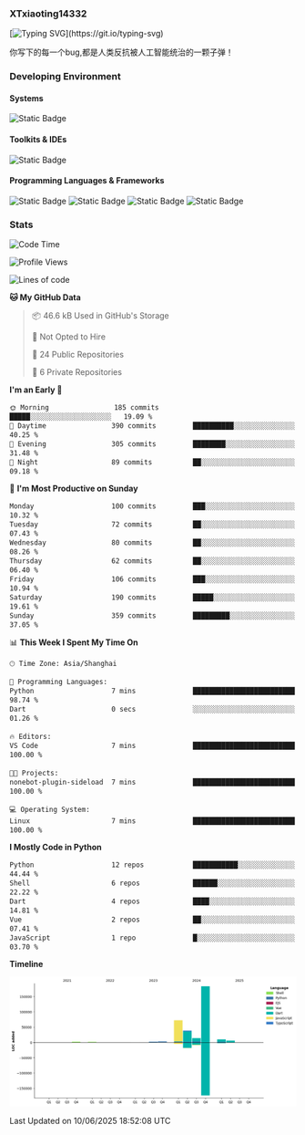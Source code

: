 ### XTxiaoting14332

[![Typing SVG](https://readme-typing-svg.herokuapp.com?font=JetBrians+Mono&pause=1000&random=false&width=435&lines=Hello+World!)](https://git.io/typing-svg)

你写下的每一个bug,都是人类反抗被人工智能统治的一颗子弹！

### Developing Environment

#### Systems

![Static Badge](https://img.shields.io/badge/Ubuntu-%20?style=flat-square&logo=ubuntu&logoColor=white&color=E34F26)

#### Toolkits & IDEs

![Static Badge](https://img.shields.io/badge/Visual%20Studio%20Code-%20?style=flat-square&logo=visualstudiocode&logoColor=white&color=blue)

#### Programming Languages & Frameworks

![Static Badge](https://img.shields.io/badge/Dart-%20?style=flat-square&logo=dart&logoColor=white&color=0175C2)
![Static Badge](https://img.shields.io/badge/Flutter-%20?style=flat-square&logo=flutter&logoColor=white&color=02569B)
![Static Badge](https://img.shields.io/badge/Python-%20?style=flat-square&logo=python&logoColor=white&color=E7A781)
![Static Badge](https://img.shields.io/badge/Bash%20Shell-%20?style=flat-square&logo=shell&logoColor=white&color=49D868)

### Stats

<!--START_SECTION:waka-->
![Code Time](http://img.shields.io/badge/Code%20Time-341%20hrs%2050%20mins-blue)

![Profile Views](http://img.shields.io/badge/Profile%20Views-2-blue)

![Lines of code](https://img.shields.io/badge/From%20Hello%20World%20I%27ve%20Written-334.7%20thousand%20lines%20of%20code-blue)

**🐱 My GitHub Data** 

> 📦 46.6 kB Used in GitHub's Storage 
 > 
> 🚫 Not Opted to Hire
 > 
> 📜 24 Public Repositories 
 > 
> 🔑 6 Private Repositories 
 > 
**I'm an Early 🐤** 

```text
🌞 Morning                185 commits         █████░░░░░░░░░░░░░░░░░░░░   19.09 % 
🌆 Daytime                390 commits         ██████████░░░░░░░░░░░░░░░   40.25 % 
🌃 Evening                305 commits         ████████░░░░░░░░░░░░░░░░░   31.48 % 
🌙 Night                  89 commits          ██░░░░░░░░░░░░░░░░░░░░░░░   09.18 % 
```
📅 **I'm Most Productive on Sunday** 

```text
Monday                   100 commits         ███░░░░░░░░░░░░░░░░░░░░░░   10.32 % 
Tuesday                  72 commits          ██░░░░░░░░░░░░░░░░░░░░░░░   07.43 % 
Wednesday                80 commits          ██░░░░░░░░░░░░░░░░░░░░░░░   08.26 % 
Thursday                 62 commits          ██░░░░░░░░░░░░░░░░░░░░░░░   06.40 % 
Friday                   106 commits         ███░░░░░░░░░░░░░░░░░░░░░░   10.94 % 
Saturday                 190 commits         █████░░░░░░░░░░░░░░░░░░░░   19.61 % 
Sunday                   359 commits         █████████░░░░░░░░░░░░░░░░   37.05 % 
```


📊 **This Week I Spent My Time On** 

```text
🕑︎ Time Zone: Asia/Shanghai

💬 Programming Languages: 
Python                   7 mins              █████████████████████████   98.74 % 
Dart                     0 secs              ░░░░░░░░░░░░░░░░░░░░░░░░░   01.26 % 

🔥 Editors: 
VS Code                  7 mins              █████████████████████████   100.00 % 

🐱‍💻 Projects: 
nonebot-plugin-sideload  7 mins              █████████████████████████   100.00 % 

💻 Operating System: 
Linux                    7 mins              █████████████████████████   100.00 % 
```

**I Mostly Code in Python** 

```text
Python                   12 repos            ███████████░░░░░░░░░░░░░░   44.44 % 
Shell                    6 repos             ██████░░░░░░░░░░░░░░░░░░░   22.22 % 
Dart                     4 repos             ████░░░░░░░░░░░░░░░░░░░░░   14.81 % 
Vue                      2 repos             ██░░░░░░░░░░░░░░░░░░░░░░░   07.41 % 
JavaScript               1 repo              █░░░░░░░░░░░░░░░░░░░░░░░░   03.70 % 
```



**Timeline**

![Lines of Code chart](https://raw.githubusercontent.com/XTxiaoting14332/XTxiaoting14332/main/assets/bar_graph.png)


 Last Updated on 10/06/2025 18:52:08 UTC
<!--END_SECTION:waka-->